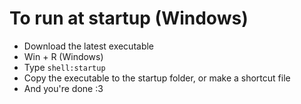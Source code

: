 # To run at startup (Windows)
- Download the latest executable
- Win + R (Windows)
- Type `shell:startup`
- Copy the executable to the startup folder, or make a shortcut file
- And you're done :3